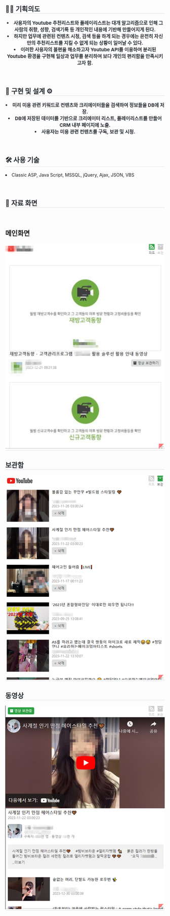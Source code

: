 <div align= "left"> 
    <h2 style="border-bottom: 1px solid #d8dee4; color: #282d33;"> ✍🏻 기획의도 </h2>  
    <div style="font-weight: 700; font-size: 15px; text-align: center; color: #282d33;">
        <li> 사용자의 Youtube 추천리스트와 플레이리스트는 대개 알고리즘으로 인해 그 사람의 취향, 성향, 검색기록 등 개인적인 내용에 기반해 만들어지게 된다. </li>
        <li> 하지만 업무에 관련된 컨텐츠 시청, 검색 등을 하게 되는 경우에는 온전히 자신만의 추천리스트를 지킬 수 없게 되는 상황이 일어날 수 있다. </li>
        <li> 이러한 사용자의 불편을 해소하고자 Youtube API를 이용하여 분리된 Youtube 환경을 구현해 일상과 업무를 분리하여 보다 개인의 편리함을 만족시키고자 함. </li>
    </div> 
</div>
<br>
<br>
<div align= "left"> 
    <h2 style="border-bottom: 1px solid #d8dee4; color: #282d33;"> 🔨 구현 및 설계 ⚙ </h2>  
    <div style="font-weight: 700; font-size: 15px; text-align: center; color: #282d33;">
        <li> 미리 미용 관련 키워드로 컨텐츠와 크리에이터들을 검색하여 정보들을 DB에 저장. </li>
        <li> DB에 저장된 데이터를 기반으로 크리에이터 리스트, 플레이리스트를 만들어 CRM 내부 페이지에 노출. </li>
        <li> 사용자는 미용 관련 컨텐츠를 구독, 보관 및 시청. </li>
    </div> 
</div>
<br>
<br>
<div align= "left">
    <h2 style="border-bottom: 1px solid #d8dee4; color: #282d33;"> 🛠️ 사용 기술 </h2>
    <div style="margin: 0 auto; text-align: left;" align= "left">
        <li>Classic ASP, Java Script, MSSQL, jQuery, Ajax, JSON, VBS</li>
    </div>
</div>
<br>
<br>
<div align= "left">
    <h2 style="border-bottom: 1px solid #d8dee4; color: #282d33;"> 📃 자료 화면 </h2>
    <br>
    <h2> 메인화면 </h2>
    <div style="margin: 0 auto; text-align: left; border-bottom: 1px solid #d8dee4; color: #282d33;" align= "left">
        <img src="https://github.com/Hecarim-JYP/about_JYP/blob/main/Youtube%20API/Main.png"/>                        
    </div>
    <h2 style="border-bottom: 1px solid #d8dee4; color: #282d33;"> 보관함 </h2>
    <div style="margin: 0 auto; text-align: left; border-bottom: 1px solid #d8dee4; color: #282d33;" align= "left">
        <img src="https://github.com/Hecarim-JYP/about_JYP/blob/main/Youtube%20API/Content.png"/>                        
    </div>
    <h2 style="border-bottom: 1px solid #d8dee4; color: #282d33;"> 동영상 </h2>
    <div style="margin: 0 auto; text-align: left; border-bottom: 1px solid #d8dee4; color: #282d33;" align= "left">
        <img src="https://github.com/Hecarim-JYP/about_JYP/blob/main/Youtube%20API/View.png"/>
    </div>
</div>
